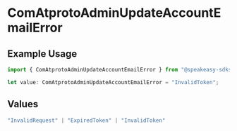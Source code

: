 # ComAtprotoAdminUpdateAccountEmailError

## Example Usage

```typescript
import { ComAtprotoAdminUpdateAccountEmailError } from "@speakeasy-sdks/bluesky/models/errors";

let value: ComAtprotoAdminUpdateAccountEmailError = "InvalidToken";
```

## Values

```typescript
"InvalidRequest" | "ExpiredToken" | "InvalidToken"
```